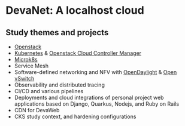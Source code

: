 # DevaNet: A localhost cloud

## Study themes and projects

- [Openstack](https://www.openstack.org/)
- [Kubernetes](https://kubernetes.io/) & [Openstack Cloud Controller Manager](https://github.com/kubernetes/cloud-provider-openstack/blob/master/docs/openstack-cloud-controller-manager/using-openstack-cloud-controller-manager.md)
- [Microk8s](https://microk8s.io/)
- Service Mesh
- Software-defined networking and NFV with [OpenDaylight](https://www.opendaylight.org/) & [Open vSwitch](https://www.openvswitch.org/)
- Observability and distributed tracing
- CI/CD and various pipelines
- Deployments and cloud integrations of personal project web applications based on Django, Quarkus, Nodejs, and Ruby on Rails
- CDN for DevaWeb
- CKS study context, and hardening configurations
